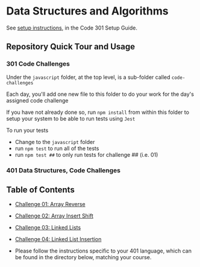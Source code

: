 # Data Structures and Algorithms

See [setup instructions](https://codefellows.github.io/setup-guide/code-301/3-code-challenges), in the Code 301 Setup Guide.

## Repository Quick Tour and Usage

### 301 Code Challenges

Under the `javascript` folder, at the top level, is a sub-folder called `code-challenges`

Each day, you'll add one new file to this folder to do your work for the day's assigned code challenge

If you have not already done so, run `npm install` from within this folder to setup your system to be able to run tests using `Jest`

To run your tests

- Change to the `javascript` folder
- run `npm test` to run all of the tests
- run `npm test ##` to only run tests for challenge ## (i.e. 01)

### 401 Data Structures, Code Challenges

## Table of Contents

- [Challenge 01: Array Reverse](./javascript/array-reverse/README.md)
- [Challenge 02: Array Insert Shift](./javascript/array-insert-shift/README.md)
- [Challenge 03: Linked Lists](./javascript/linked-list/README.md)
- [Challenge 04: Linked List Insertion](./javascript/linked-list-insertion/README.md)

- Please follow the instructions specific to your 401 language, which can be found in the directory below, matching your course.
